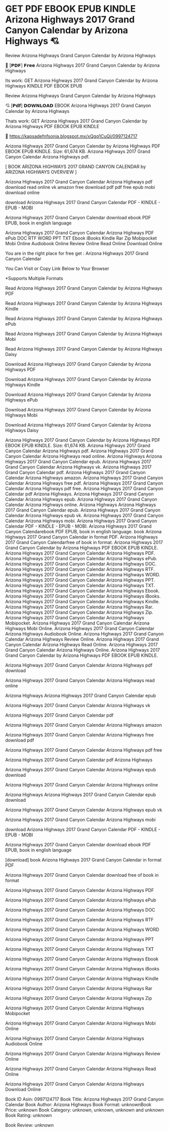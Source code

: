 # GET PDF EBOOK EPUB KINDLE Arizona Highways 2017 Grand Canyon Calendar by  Arizona Highways 💘
Review Arizona Highways Grand Canyon Calendar by Arizona Highways

📃 [𝗣𝗗𝗙] 𝗙𝗿𝗲𝗲 Arizona Highways 2017 Grand Canyon Calendar by Arizona Highways

Its work: GET Arizona Highways 2017 Grand Canyon Calendar by Arizona Highways KINDLE PDF EBOOK EPUB


Review Arizona Highways Grand Canyon Calendar by Arizona Highways

💘 [𝗣𝗱𝗳] 𝗗𝗢𝗪𝗡𝗟𝗢𝗔𝗗 EBOOK Arizona Highways 2017 Grand Canyon Calendar by Arizona Highways

Thats work: GET Arizona Highways 2017 Grand Canyon Calendar by Arizona Highways PDF EBOOK EPUB KINDLE



🌟 https://kapsadefnfsonia.blogspot.mx/xQgq1CuQj/0997124717



Arizona Highways 2017 Grand Canyon Calendar by Arizona Highways PDF EBOOK EPUB KINDLE. Size: 61,674 KB. Arizona Highways 2017 Grand Canyon Calendar Arizona Highways pdf.

[ BOOK ARIZONA HIGHWAYS 2017 GRAND CANYON CALENDAR by ARIZONA HIGHWAYS OVERVIEW ]

Arizona Highways 2017 Grand Canyon Calendar Arizona Highways pdf download read online vk amazon free download pdf pdf free epub mobi download online

download Arizona Highways 2017 Grand Canyon Calendar PDF - KINDLE - EPUB - MOBI

Arizona Highways 2017 Grand Canyon Calendar download ebook PDF EPUB, book in english language

Arizona Highways 2017 Grand Canyon Calendar Arizona Highways PDF ePub DOC RTF WORD PPT TXT Ebook iBooks Kindle Rar Zip Mobipocket Mobi Online Audiobook Online Review Online Read Online Download Online

You are in the right place for free get : Arizona Highways 2017 Grand Canyon Calendar

You Can Visit or Copy Link Below to Your Browser

*Supports Multiple Formats

Read Arizona Highways 2017 Grand Canyon Calendar by Arizona Highways PDF

Read Arizona Highways 2017 Grand Canyon Calendar by Arizona Highways Kindle

Read Arizona Highways 2017 Grand Canyon Calendar by Arizona Highways ePub

Read Arizona Highways 2017 Grand Canyon Calendar by Arizona Highways Mobi

Read Arizona Highways 2017 Grand Canyon Calendar by Arizona Highways Daisy

Download Arizona Highways 2017 Grand Canyon Calendar by Arizona Highways PDF

Download Arizona Highways 2017 Grand Canyon Calendar by Arizona Highways Kindle

Download Arizona Highways 2017 Grand Canyon Calendar by Arizona Highways ePub

Download Arizona Highways 2017 Grand Canyon Calendar by Arizona Highways Mobi

Download Arizona Highways 2017 Grand Canyon Calendar by Arizona Highways Daisy

Arizona Highways 2017 Grand Canyon Calendar by Arizona Highways PDF EBOOK EPUB KINDLE. Size: 61,674 KB. Arizona Highways 2017 Grand Canyon Calendar Arizona Highways pdf. Arizona Highways 2017 Grand Canyon Calendar Arizona Highways read online. Arizona Highways Arizona Highways 2017 Grand Canyon Calendar epub. Arizona Highways 2017 Grand Canyon Calendar Arizona Highways vk. Arizona Highways 2017 Grand Canyon Calendar pdf. Arizona Highways 2017 Grand Canyon Calendar Arizona Highways amazon. Arizona Highways 2017 Grand Canyon Calendar Arizona Highways free pdf. Arizona Highways 2017 Grand Canyon Calendar Arizona Highways pdf free. Arizona Highways 2017 Grand Canyon Calendar pdf Arizona Highways. Arizona Highways 2017 Grand Canyon Calendar Arizona Highways epub. Arizona Highways 2017 Grand Canyon Calendar Arizona Highways online. Arizona Highways Arizona Highways 2017 Grand Canyon Calendar epub. Arizona Highways 2017 Grand Canyon Calendar Arizona Highways epub vk. Arizona Highways 2017 Grand Canyon Calendar Arizona Highways mobi. Arizona Highways 2017 Grand Canyon Calendar PDF - KINDLE - EPUB - MOBI. Arizona Highways 2017 Grand Canyon Calendarebook PDF EPUB, book in english language. book Arizona Highways 2017 Grand Canyon Calendar in format PDF. Arizona Highways 2017 Grand Canyon Calendarfree of book in format. Arizona Highways 2017 Grand Canyon Calendar by Arizona Highways PDF EBOOK EPUB KINDLE. Arizona Highways 2017 Grand Canyon Calendar Arizona Highways PDF. Arizona Highways 2017 Grand Canyon Calendar Arizona Highways ePub. Arizona Highways 2017 Grand Canyon Calendar Arizona Highways DOC. Arizona Highways 2017 Grand Canyon Calendar Arizona Highways RTF. Arizona Highways 2017 Grand Canyon Calendar Arizona Highways WORD. Arizona Highways 2017 Grand Canyon Calendar Arizona Highways PPT. Arizona Highways 2017 Grand Canyon Calendar Arizona Highways TXT. Arizona Highways 2017 Grand Canyon Calendar Arizona Highways Ebook. Arizona Highways 2017 Grand Canyon Calendar Arizona Highways iBooks. Arizona Highways 2017 Grand Canyon Calendar Arizona Highways Kindle. Arizona Highways 2017 Grand Canyon Calendar Arizona Highways Rar. Arizona Highways 2017 Grand Canyon Calendar Arizona Highways Zip. Arizona Highways 2017 Grand Canyon Calendar Arizona Highways Mobipocket. Arizona Highways 2017 Grand Canyon Calendar Arizona Highways Mobi Online. Arizona Highways 2017 Grand Canyon Calendar Arizona Highways Audiobook Online. Arizona Highways 2017 Grand Canyon Calendar Arizona Highways Review Online. Arizona Highways 2017 Grand Canyon Calendar Arizona Highways Read Online. Arizona Highways 2017 Grand Canyon Calendar Arizona Highways Online. Arizona Highways 2017 Grand Canyon Calendar by Arizona Highways PDF EBOOK EPUB KINDLE.

Arizona Highways 2017 Grand Canyon Calendar Arizona Highways pdf download

Arizona Highways 2017 Grand Canyon Calendar Arizona Highways read online

Arizona Highways Arizona Highways 2017 Grand Canyon Calendar epub

Arizona Highways 2017 Grand Canyon Calendar Arizona Highways vk

Arizona Highways 2017 Grand Canyon Calendar pdf

Arizona Highways 2017 Grand Canyon Calendar Arizona Highways amazon

Arizona Highways 2017 Grand Canyon Calendar Arizona Highways free download pdf

Arizona Highways 2017 Grand Canyon Calendar Arizona Highways pdf free

Arizona Highways 2017 Grand Canyon Calendar pdf Arizona Highways

Arizona Highways 2017 Grand Canyon Calendar Arizona Highways epub download

Arizona Highways 2017 Grand Canyon Calendar Arizona Highways online

Arizona Highways Arizona Highways 2017 Grand Canyon Calendar epub download

Arizona Highways 2017 Grand Canyon Calendar Arizona Highways epub vk

Arizona Highways 2017 Grand Canyon Calendar Arizona Highways mobi

download Arizona Highways 2017 Grand Canyon Calendar PDF - KINDLE - EPUB - MOBI

Arizona Highways 2017 Grand Canyon Calendar download ebook PDF EPUB, book in english language

[download] book Arizona Highways 2017 Grand Canyon Calendar in format PDF

Arizona Highways 2017 Grand Canyon Calendar download free of book in format

Arizona Highways 2017 Grand Canyon Calendar Arizona Highways PDF

Arizona Highways 2017 Grand Canyon Calendar Arizona Highways ePub

Arizona Highways 2017 Grand Canyon Calendar Arizona Highways DOC

Arizona Highways 2017 Grand Canyon Calendar Arizona Highways RTF

Arizona Highways 2017 Grand Canyon Calendar Arizona Highways WORD

Arizona Highways 2017 Grand Canyon Calendar Arizona Highways PPT

Arizona Highways 2017 Grand Canyon Calendar Arizona Highways TXT

Arizona Highways 2017 Grand Canyon Calendar Arizona Highways Ebook

Arizona Highways 2017 Grand Canyon Calendar Arizona Highways iBooks

Arizona Highways 2017 Grand Canyon Calendar Arizona Highways Kindle

Arizona Highways 2017 Grand Canyon Calendar Arizona Highways Rar

Arizona Highways 2017 Grand Canyon Calendar Arizona Highways Zip

Arizona Highways 2017 Grand Canyon Calendar Arizona Highways Mobipocket

Arizona Highways 2017 Grand Canyon Calendar Arizona Highways Mobi Online

Arizona Highways 2017 Grand Canyon Calendar Arizona Highways Audiobook Online

Arizona Highways 2017 Grand Canyon Calendar Arizona Highways Review Online

Arizona Highways 2017 Grand Canyon Calendar Arizona Highways Read Online

Arizona Highways 2017 Grand Canyon Calendar Arizona Highways Download Online

Book ID Asin: 0997124717
Book Title: Arizona Highways 2017 Grand Canyon Calendar
Book Author: Arizona Highways
Book Format: unknownBook Price: unknown
Book Category: unknown, unknown, unknown and unknown
Book Rating: unknown

Book Review: unknown

